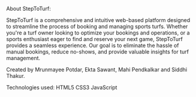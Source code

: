 About StepToTurf: 

StepToTurf is a comprehensive and intuitive web-based platform designed to streamline the process of booking and managing sports turfs. Whether you're a turf owner looking to optimize your bookings and operations, or a sports enthusiast eager to find and reserve your next game, StepToTurf provides a seamless experience. Our goal is to eliminate the hassle of manual bookings, reduce no-shows, and provide valuable insights for turf management.

Created by Mrunmayee Potdar, Ekta Sawant, Mahi Pendkalkar and Siddhi Thakur.

Technologies used: 
HTML5
CSS3
JavaScript
